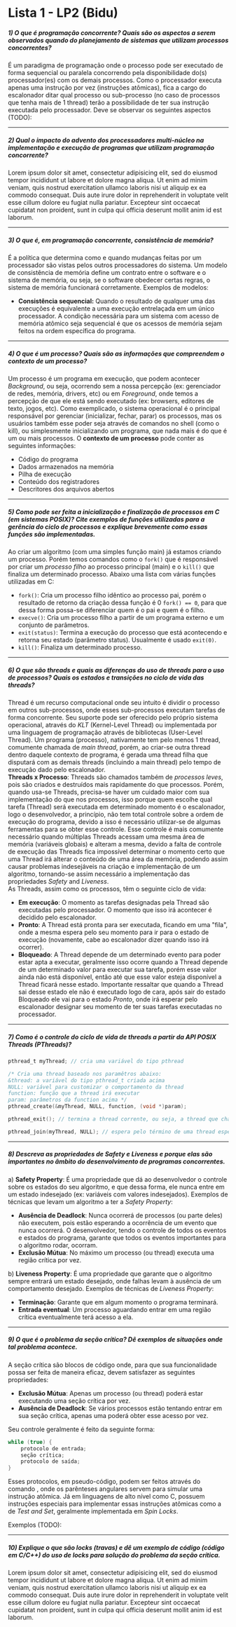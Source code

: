# Lista 1 - LP2 (Bidu)

##### 1) O que é programação concorrente? Quais são os aspectos a serem observados	quando do planejamento de sistemas que utilizam	processos concorrentes?
É um paradigma de programação onde o processo pode ser executado de forma sequencial ou paralela concorrendo pela disponibilidade do(s) processador(es) com os demais processos. Como o processador executa apenas uma instrução por vez (instruções atômicas), fica a cargo do escalonador ditar qual processo ou sub-processo (no caso de processos que tenha mais de 1 thread) terão a possibilidade de ter sua instrução executada pelo processador.
Deve se observar os seguintes aspectos (TODO):
____

##### 2) Qual o impacto do advento dos processadores multi-núcleo na implementação e execução de programas que utilizam programação concorrente?
Lorem ipsum dolor sit amet, consectetur adipisicing elit, sed do eiusmod tempor incididunt ut labore et dolore magna aliqua. Ut enim ad minim veniam, quis nostrud exercitation ullamco laboris nisi ut aliquip ex ea commodo consequat. Duis aute irure dolor in reprehenderit in voluptate velit esse cillum dolore eu fugiat nulla pariatur. Excepteur sint occaecat cupidatat non proident, sunt in culpa qui officia deserunt mollit anim id est laborum.
____

##### 3) O que é, em programação concorrente, consistência de memória?
É a política que determina como e quando mudanças feitas por um processador são vistas pelos outros processadores do sistema. Um modelo de consistência de memória define um contrato entre o software e o sistema de memória, ou seja, se o software obedecer certas regras, o sistema de memória funcionará corretamente.
Exemplos de modelos:
- **Consistência sequencial:** Quando o resultado de qualquer uma das execuções é equivalente a uma execução entrelaçada em um único processador. A condição necessária para um sistema com acesso de memória atômico seja sequencial é que os acessos de memória sejam feitos na ordem específica do programa.
____

##### 4) O que é um processo? Quais são as informações que compreendem o contexto de um processo?
Um processo é um programa em execução, que podem acontecer _Background_, ou seja, ocorrendo sem a nossa percepção (ex: gerenciador de redes, memória, drivers, etc) ou em _Foreground_, onde temos a percepção de que ele está sendo executado (ex: browsers, editores de texto, jogos, etc). Como exemplicado, o sistema operacional é o principal responsável por gerenciar (inicializar, fechar, parar) os processos, mas os usuários também esse poder seja através de comandos no shell (como o kill), ou simplesmente inicializando um programa, que nada mais é do que é um ou mais processos.
O **contexto de um processo** pode conter as seguintes informações:
- Código do programa
- Dados armazenados na memória
- Pilha de execução
- Conteúdo dos registradores
- Descritores dos arquivos abertos
____

##### 5) Como pode ser feita	a	inicialização	e finalização de processos em C	(em sistemas POSIX)? Cite exemplos de funções utilizadas para a gerência do ciclo de processos e explique brevemente como essas funções são implementadas.
Ao criar um algoritmo (com uma simples função main) já estamos criando um processo. Porém temos comandos como o ```fork()``` que é responsável por criar um _processo filho_ ao processo principal (main) e o ```kill()``` que finaliza um determinado processo. Abaixo uma lista com várias funções utilizadas em C:
- ```fork()```: Cria um processo filho idêntico ao processo pai, porém o resultado de retorno da criação dessa função é 0 ```fork() == 0```, para que dessa forma possa-se diferenciar quem é o pai e quem é o filho.
- ```execve()```: Cria um processo filho a partir de um programa externo e um conjunto de parâmetros.
- ```exit(status)```: Termina a execução do processo que está acontecendo e retorna seu estado (parâmetro status). Usualmente é usado ```exit(0)```.
- ```kill()```: Finaliza um determinado processo.
____

##### 6) O que são threads e quais as diferenças do uso de threads para o uso de processos? Quais os estados e transições no ciclo de vida das threads?
Thread é um recurso computacional onde seu intuito é dividir o processo em outros sub-processos, onde esses sub-processos executam tarefas de forma concorrente. Seu suporte pode ser oferecido pelo próprio sistema operacional, através do _KLT_ (Kernel-Level Thread) ou implementada por uma linguagem de programação através de bibliotecas (User-Level Thread). Um programa (processo), nativamente tem pelo menos 1 thread, comumente chamada de _main thread_, porém, ao criar-se outra thread dentro daquele contexto de programa, é gerada uma thread filha que disputará com as demais threads (incluindo a main thread) pelo tempo de execução dado pelo escalonador.  
**Threads x Processo**: Threads são chamados também de _processos leves_, pois são criados e destruídos mais rapidamente do que processos. Porém, quando usa-se Threads, precisa-se haver um cuidado maior com sua implementação do que nos processos, isso porque quem escolhe qual tarefa (Thread) será executada em determinado momento é o escalonador, logo o desenvolvedor, a princípio, não tem total controle sobre a ordem de execução do programa, devido a isso é necessário utilizar-se de algumas ferramentas para se obter esse controle. Esse controle é mais comumente necessário quando múltiplas Threads acessam uma mesma área de memória (variáveis globais) e alteram a mesma, devido a falta de controle de execução das Threads fica impossível determinar o momento certo que uma Thread irá alterar o conteúdo de uma área da memória, podendo assim causar problemas indesejáveis na criação e implementação de um algoritmo, tornando-se assim necessário a implementação das propriedades _Safety_ and _Liveness_.  
As Threads, assim como os processos, têm o seguinte ciclo de vida:
- **Em execução**: O momento as tarefas designadas pela Thread são executadas pelo processador. O momento que isso irá acontecer é decidido pelo escalonador.
- **Pronto**: A Thread está pronta para ser executada, ficando em uma "fila", onde a mesma espera pelo seu momento para ir para o estado de execução (novamente, cabe ao escalonador dizer quando isso irá ocorrer).
- **Bloqueado**: A Thread depende de um determinado evento para poder estar apta a executar, geralmente isso ocorre quando a Thread depende de um determinado valor para executar sua tarefa, porém esse valor ainda não está disponível, então até que esse valor esteja disponível a Thread ficará nesse estado. Importante ressaltar que quando a Thread sai desse estado ele não é executado logo de cara, após sair do estado Bloqueado ele vai para o estado _Pronto_, onde irá esperar pelo escalonador designar seu momento de ter suas tarefas executadas no processador.

____

##### 7) Como é o controle do ciclo de vida de threads a partir da API POSIX Threads (PThreads)?
```c
pthread_t myThread; // cria uma variável do tipo pthread

/* Cria uma thread baseado nos paramêtros abaixo:
&thread: a variável do tipo pthread_t criada acima
NULL: variável para customizar o comportamento da thread
function: função que a thread irá executar
param: parâmetros da function acima */
pthread_create(&myThread, NULL, function, (void *)param);

pthread_exit(); // termina a thread corrente, ou seja, a thread que chamou a função de exit

pthread_join(myThread, NULL); // espera pelo término de uma thread específica (nesse caso, myThread)

```
____

##### 8) Descreva as propriedades de Safety e Liveness e porque elas são importantes no âmbito do desenvolvimento de programas concorrentes.
a) **Safety Property**: É uma propriedade que dá ao desenvolvedor o controle sobre os estados do seu algoritmo, e que dessa forma, ele nunca entre em um estado indesejado (ex: variáveis com valores indesejados). Exemplos de técnicas que levam um algoritmo a ter a _Safety Property_:
- **Ausência de Deadlock**: Nunca ocorrerá de processos (ou parte deles) não executem, pois estão esperando a ocorrência de um evento que nunca ocorrerá. O desenvolvedor, tendo o controle de todos os eventos e estados do programa, garante que todos os eventos importantes para o algoritmo rodar, ocorram.
- **Exclusão Mútua**: No máximo um processo (ou thread) executa uma região crítica por vez.

b) **Liveness Property**: É uma propriedade que garante que o algoritmo sempre entrará um estado desejado, onde falhas levam à ausência de um comportamento desejado. Exemplos de técnicas de _Liveness Property_:
- **Terminação**: Garante que em algum momento o programa terminará.
- **Entrada eventual**: Um processo aguardando entrar em uma região crítica eventualmente terá acesso a ela.
____

##### 9)  O  que  é  o  problema  da  seção  crítica?  Dê  exemplos  de  situações  onde  tal  problema acontece.
A seção crítica são blocos de código onde, para que sua funcionalidade possa ser feita de maneira eficaz, devem satisfazer as seguintes propriedades:
- **Exclusão Mútua**: Apenas um processo (ou thread) poderá estar executando uma seção crítica por vez.
- **Ausência de Deadlock**: Se vários processos estão tentando entrar em sua seção crítica, apenas uma poderá obter esse acesso por vez.

Seu controle geralmente é feito da seguinte forma:
```c
while (true) {
    protocolo de entrada;
    seção crítica;
    protocolo de saída;
}
```
Esses protocolos, em pseudo-código, podem ser feitos através do comando <await>, onde os parênteses angulares servem para simular uma instrução atômica. Já em linguagens de alto nível como C, possuem instruções especiais para implementar essas instruções atômicas como a de _Test and Set_, geralmente implementada em _Spin Locks_.

Exemplos (TODO):
____

##### 10) Explique o que são locks (travas) e dê um exemplo de código (código em C/C++) do uso de locks para solução do problema da seção	crítica.
Lorem ipsum dolor sit amet, consectetur adipisicing elit, sed do eiusmod tempor incididunt ut labore et dolore magna aliqua. Ut enim ad minim veniam, quis nostrud exercitation ullamco laboris nisi ut aliquip ex ea commodo consequat. Duis aute irure dolor in reprehenderit in voluptate velit esse cillum dolore eu fugiat nulla pariatur. Excepteur sint occaecat cupidatat non proident, sunt in culpa qui officia deserunt mollit anim id est laborum.
